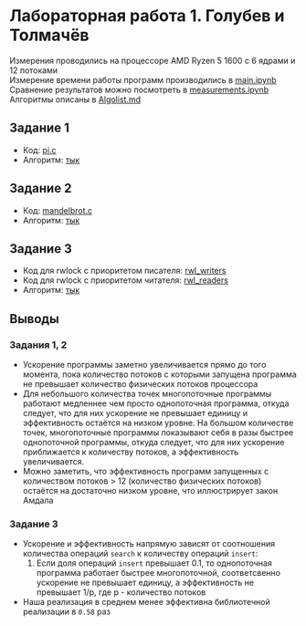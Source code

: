 # Лабораторная работа 1. Голубев и Толмачёв
Измерения проводились на процессоре AMD Ryzen 5 1600 с 6 ядрами и 12 потоками  
Измерение времени работы программ производились в [main.ipynb](./main.ipynb)  
Сравнение результатов можно посмотреть в [measurements.ipynb](./measurements.ipynb)  
Алгоритмы описаны в [Algolist.md](./Algolist.md)

## Задание 1
- Код: [pi.c](./pi.c)  
- Алгоритм: [тык](./Algolist.md#алгоритм-для-вычисления-числа)


## Задание 2
- Код: [mandelbrot.c](./mandelbrot.c)  
- Алгоритм: [тык](./Algolist.md#алгоритм-генерации-множества-мандельброта)

## Задание 3
- Код для rwlock с приоритетом писателя: [rwl_writers](./rwlock_writers_prioretize.h)  
- Код для rwlock с приоритетом читателя: [rwl_readers](./rwlock_readers_prioretize.h)  
- Алгоритм: [тык](./Algolist.md#описание-реализации-rwlock)  


## Выводы

### Задания 1, 2
- Ускорение программы заметно увеличивается прямо до того момента, пока количество потоков с которыми запущена программа не превышает количество физических потоков процессора 
- Для небольшого количества точек многопоточные программы работают медленнее чем просто однопоточная программа, откуда следует, что для них ускорение не превышает единицу и эффективность остаётся на низком уровне. На большом количестве точек, многопоточные программы показывают себя в разы быстрее однопоточной программы, откуда следует, что для них ускорение приближается к количеству потоков, а эффективность увеличивается.
- Можно заметить, что эффективность программ запущенных с количеством потоков > 12 (количество физических потоков) остаётся на достаточно низком уровне, что иллюстрирует закон Амдала  

### Задание 3
- Ускорение и эффективность напрямую зависят от соотношения количества операций `search` к количеству операций `insert`:
    1. Если доля операций `insert` превышает 0.1, то однопоточная программа работает быстрее многопоточной, соответсвенно ускорение не превышает единицу, а эффективность не превышает 1/p, где p - количество потоков
- Наша реализация в среднем менее эффективна библиотечной реализации в `0.58` раз
